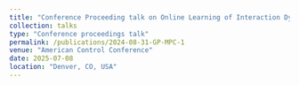 ```yaml
---
title: "Conference Proceeding talk on Online Learning of Interaction Dynamics with Dual Model Predictive Control for Multi-Agent Systems Using Gaussian Processes"
collection: talks
type: "Conference proceedings talk"
permalink: /publications/2024-08-31-GP-MPC-1
venue: "American Control Conference"
date: 2025-07-08
location: "Denver, CO, USA"
---
```

